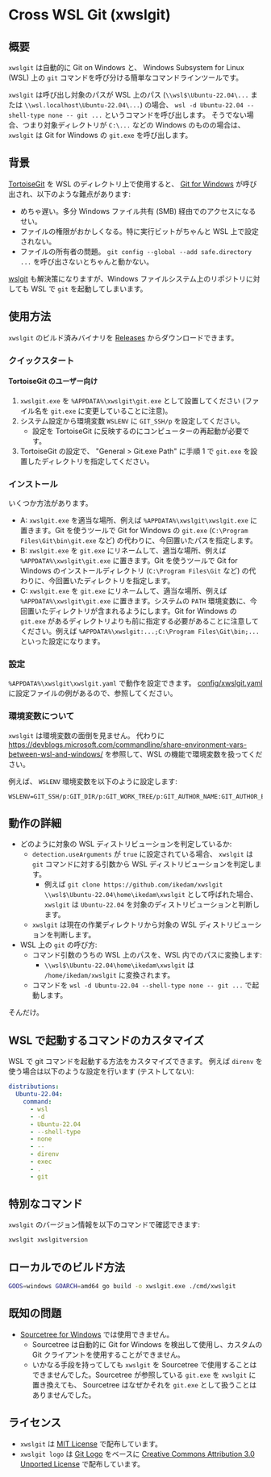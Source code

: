 Cross WSL Git (xwslgit)
=======================

概要
----

`xwslgit` は自動的に Git on Windows と、 Windows Subsystem for Linux (WSL) 上の `git` コマンドを呼び分ける簡単なコマンドラインツールです。

`xwslgit` は呼び出し対象のパスが WSL 上のパス (`\\wsl$\Ubuntu-22.04\...` または `\\wsl.localhost\Ubuntu-22.04\...`) の場合、 `wsl -d Ubuntu-22.04 --shell-type none -- git ...` というコマンドを呼び出します。
そうでない場合、つまり対象ディレクトリが `C:\...` などの Windows のものの場合は、 `xwslgit` は Git for Windows の `git.exe` を呼び出します。

背景
----

[TortoiseGit](https://tortoisegit.org/) を WSL のディレクトリ上で使用すると、 [Git for Windows](https://gitforwindows.org/) が呼び出され、以下のような難点があります:

* めちゃ遅い。多分 Windows ファイル共有 (SMB) 経由でのアクセスになるせい。
* ファイルの権限がおかしくなる。特に実行ビットがちゃんと WSL 上で設定されない。
* ファイルの所有者の問題。 `git config --global --add safe.directory ...` を呼び出さないとちゃんと動かない。

[wslgit](https://github.com/andy-5/wslgit) も解決策になりますが、Windows ファイルシステム上のリポジトリに対しても WSL で `git` を起動してしまいます。

使用方法
--------

`xwslgit` のビルド済みバイナリを [Releases](https://github.com/ikedam/xwslgit/releases) からダウンロードできます。

### クイックスタート

#### TortoiseGit のユーザー向け

1. `xwslgit.exe` を `%APPDATA%\xwslgit\git.exe` として設置してください (ファイル名を `git.exe` に変更していることに注意)。
2. システム設定から環境変数 `WSLENV` に `GIT_SSH/p` を設定してください。
    * 設定を TortoiseGit に反映するのにコンピューターの再起動が必要です。
3. TortoiseGit の設定で、 "General > Git.exe Path" に手順 1 で `git.exe` を設置したディレクトリを指定してください。

### インストール

いくつか方法があります。

* A: `xwslgit.exe` を適当な場所、例えば `%APPDATA%\xwslgit\xwslgit.exe` に置きます。Git を使うツールで Git for Windows の `git.exe` (`C:\Program Files\Git\bin\git.exe` など) の代わりに、今回置いたパスを指定します。
* B: `xwslgit.exe` を `git.exe` にリネームして、適当な場所、例えば `%APPDATA%\xwslgit\git.exe` に置きます。Git を使うツールで Git for Windows のインストールディレクトリ (`C:\Program Files\Git` など) の代わりに、今回置いたディレクトリを指定します。
* C: `xwslgit.exe` を `git.exe` にリネームして、適当な場所、例えば `%APPDATA%\xwslgit\git.exe` に置きます。システムの `PATH` 環境変数に、今回置いたディレクトリが含まれるようにします。Git for Windows の `git.exe` があるディレクトリよりも前に指定する必要があることに注意してください。例えば `%APPDATA%\xwslgit:...;C:\Program Files\Git\bin;...` といった設定になります。

### 設定

`%APPDATA%\xwslgit\xwslgit.yaml` で動作を設定できます。
[config/xwslgit.yaml](config/xwslgit.yaml) に設定ファイルの例があるので、参照してください。

### 環境変数について

`xwslgit` は環境変数の面倒を見ません。
代わりに https://devblogs.microsoft.com/commandline/share-environment-vars-between-wsl-and-windows/ を参照して、WSL の機能で環境変数を扱ってください。

例えば、 `WSLENV` 環境変数を以下のように設定します:

```
WSLENV=GIT_SSH/p:GIT_DIR/p:GIT_WORK_TREE/p:GIT_AUTHOR_NAME:GIT_AUTHOR_EMAIL
```

動作の詳細
----------

* どのように対象の WSL ディストリビューションを判定しているか:
    * `detection.useArguments` が `true` に設定されている場合、 `xwslgit` は `git` コマンドに対する引数から WSL ディストリビューションを判定します。
        * 例えば `git clone https://github.com/ikedam/xwslgit \\wsl$\Ubuntu-22.04\home\ikedam\xwslgit` として呼ばれた場合、 `xwslgit` は `Ubuntu-22.04` を対象のディストリビューションと判断します。
    * `xwslgit` は現在の作業ディレクトリから対象の WSL ディストリビューションを判断します。
* WSL 上の `git` の呼び方:
    * コマンド引数のうちの WSL 上のパスを、WSL 内でのパスに変換します:
        * `\\wsl$\Ubuntu-22.04\home\ikedam\xwslgit` は `/home/ikedam/xwslgit` に変換されます。
    * コマンドを `wsl -d Ubuntu-22.04 --shell-type none -- git ...` で起動します。

そんだけ。

WSL で起動するコマンドのカスタマイズ
------------------------------------

WSL で git コマンドを起動する方法をカスタマイズできます。
例えば `direnv` を使う場合は以下のような設定を行います (テストしてない):

```yaml
distributions:
  Ubuntu-22.04:
    command:
      - wsl
      - -d
      - Ubuntu-22.04
      - --shell-type
      - none
      - --
      - direnv
      - exec
      - .
      - git
```

特別なコマンド
--------------

`xwslgit` のバージョン情報を以下のコマンドで確認できます:

```sh
xwslgit xwslgitversion
```

ローカルでのビルド方法
----------------------

```sh
GOOS=windows GOARCH=amd64 go build -o xwslgit.exe ./cmd/xwslgit
```

既知の問題
----------

* [Sourcetree for Windows](https://www.sourcetreeapp.com/) では使用できません。
    * Sourcetree は自動的に Git for Windows を検出して使用し、カスタムの Git クライアントを使用することができません。
    * いかなる手段を持ってしても `xwslgit` を Sourcetree で使用することはできませんでした。Sourcetree が参照している `git.exe` を `xwslgit` に置き換えても、 Sourcetree はなぜかそれを `git.exe` として扱うことはありませんでした。

ライセンス
----------

* `xwslgit` は [MIT License](LICENSE) で配布しています。
* `xwslgit logo` は [Git Logo](https://git-scm.com/downloads/logos) をベースに [Creative Commons Attribution 3.0 Unported License](https://creativecommons.org/licenses/by/3.0/) で配布しています。
